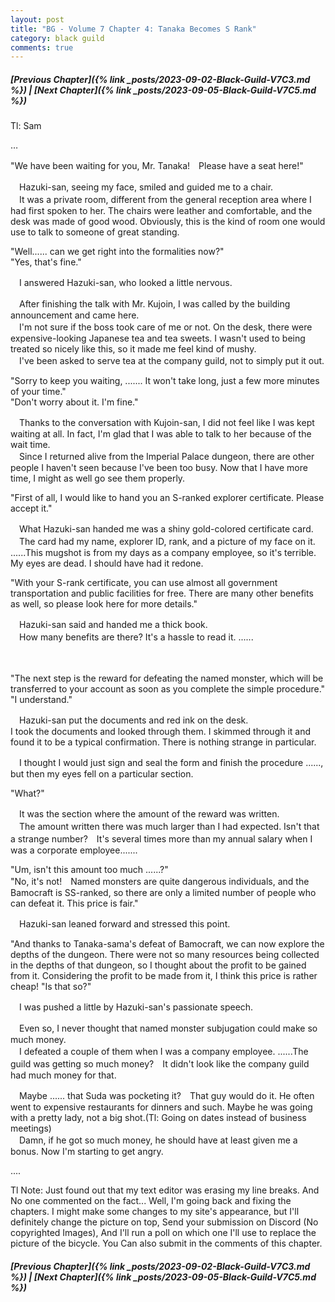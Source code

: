 ```yaml
---
layout: post
title: "BG - Volume 7 Chapter 4: Tanaka Becomes S Rank"
category: black guild
comments: true
---
```


##### [Previous Chapter]({% link _posts/2023-09-02-Black-Guild-V7C3.md %}) \| [Next Chapter]({% link _posts/2023-09-05-Black-Guild-V7C5.md %})



Tl: Sam

…


"We have been waiting for you, Mr. Tanaka!　Please have a seat here!"

　Hazuki-san, seeing my face, smiled and guided me to a chair.   
　It was a private room, different from the general reception area where I had first spoken to her. The chairs were leather and comfortable, and the desk was made of good wood. Obviously, this is the kind of room one would use to talk to someone of great standing.

"Well...... can we get right into the formalities now?"   
"Yes, that's fine."
<!--more-->

　I answered Hazuki-san, who looked a little nervous.

　After finishing the talk with Mr. Kujoin, I was called by the building announcement and came here.   
　I'm not sure if the boss took care of me or not. On the desk, there were expensive-looking Japanese tea and tea sweets. I wasn't used to being treated so nicely like this, so it made me feel kind of mushy.  
　I've been asked to serve tea at the company guild, not to simply put it out.

"Sorry to keep you waiting, ....... It won't take long, just a few more minutes of your time."   
"Don't worry about it. I'm fine."

　Thanks to the conversation with Kujoin-san, I did not feel like I was kept waiting at all. In fact, I'm glad that I was able to talk to her because of the wait time.   
　Since I returned alive from the Imperial Palace dungeon, there are other people I haven't seen because I've been too busy. Now that I have more time, I might as well go see them properly.

"First of all, I would like to hand you an S-ranked explorer certificate. Please accept it."

　What Hazuki-san handed me was a shiny gold-colored certificate card.   
　The card had my name, explorer ID, rank, and a picture of my face on it. ......This mugshot is from my days as a company employee, so it's terrible. My eyes are dead. I should have had it redone.

"With your S-rank certificate, you can use almost all government transportation and public facilities for free. There are many other benefits as well, so please look here for more details."

　Hazuki-san said and handed me a thick book.   
　How many benefits are there? It's a hassle to read it. ......

　

"The next step is the reward for defeating the named monster, which will be transferred to your account as soon as you complete the simple procedure."   
"I understand."

　Hazuki-san put the documents and red ink on the desk.   
I took the documents and looked through them. I skimmed through it and found it to be a typical confirmation. There is nothing strange in particular.

　I thought I would just sign and seal the form and finish the procedure ......, but then my eyes fell on a particular section.

"What?"

　It was the section where the amount of the reward was written.   
　The amount written there was much larger than I had expected. Isn't that a strange number?　It's several times more than my annual salary when I was a corporate employee.......

"Um, isn't this amount too much ......?"   
"No, it's not!　Named monsters are quite dangerous individuals, and the Bamocraft is SS-ranked, so there are only a limited number of people who can defeat it. This price is fair."

　Hazuki-san leaned forward and stressed this point.

"And thanks to Tanaka-sama's defeat of Bamocraft, we can now explore the depths of the dungeon. There were not so many resources being collected in the depths of that dungeon, so I thought about the profit to be gained from it. Considering the profit to be made from it, I think this price is rather cheap!
"Is that so?"

　I was pushed a little by Hazuki-san's passionate speech.

　Even so, I never thought that named monster subjugation could make so much money.    
　I defeated a couple of them when I was a company employee. ......The guild was getting so much money?　It didn't look like the company guild had much money for that.

　Maybe ...... that Suda was pocketing it?　That guy would do it. He often went to expensive restaurants for dinners and such. Maybe he was going with a pretty lady, not a big shot.(Tl: Going on dates instead of business meetings)   
　Damn, if he got so much money, he should have at least given me a bonus. Now I'm starting to get angry.


....


Tl Note: Just found out that my text editor was erasing my line breaks. And No one commented on the fact...
Well, I'm going back and fixing the chapters. I might make some changes to my site's appearance, but I'll definitely change the picture on top, Send your submission on Discord (No copyrighted Images), And I'll run a poll on which one I'll use to replace the picture of the bicycle. You Can also submit in the comments of this chapter. 

##### [Previous Chapter]({% link _posts/2023-09-02-Black-Guild-V7C3.md %}) \| [Next Chapter]({% link _posts/2023-09-05-Black-Guild-V7C5.md %})

